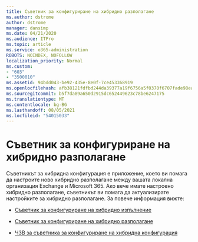 ```yaml
---
title: Съветник за конфигуриране на хибридно разполагане
ms.author: dstrome
author: dstrome
manager: dansimp
ms.date: 04/21/2020
ms.audience: ITPro
ms.topic: article
ms.service: o365-administration
ROBOTS: NOINDEX, NOFOLLOW
localization_priority: Normal
ms.custom:
- "603"
- "3500010"
ms.assetid: 94bdd043-be92-435e-8e0f-7ce453368919
ms.openlocfilehash: afb38121fdfbd244da39377a19f6756a5f0370f6707fade98eaf53def6981696
ms.sourcegitcommit: b5f7da89a650d2915dc652449623c78be6247175
ms.translationtype: MT
ms.contentlocale: bg-BG
ms.lasthandoff: 08/05/2021
ms.locfileid: "54015033"
---
```

# <a name="hybrid-configuration-wizard"></a>Съветник за конфигуриране на хибридно разполагане

Съветникът за хибридна конфигурация е приложение, което ви помага да настроите ново хибридно разполагане между вашата локална организация Exchange и Microsoft 365. Ако вече имате настроено хибридно разполагане, съветникът ви помага да актуализирате настройките за хибридно разполагане. За повече информация вижте:
  
- [Съветник за конфигуриране на хибридно изпълнение](https://technet.microsoft.com/library/mt595788%28v=exchg.150%29.aspx)

- [Съветник за конфигуриране на хибридно разполагане](https://technet.microsoft.com/library/hh529921%28v=exchg.150%29.aspx)

- [ЧЗВ за съветника за конфигуриране на хибридна конфигурация](https://technet.microsoft.com/library/mt488940%28v=exchg.150%29.aspx)
